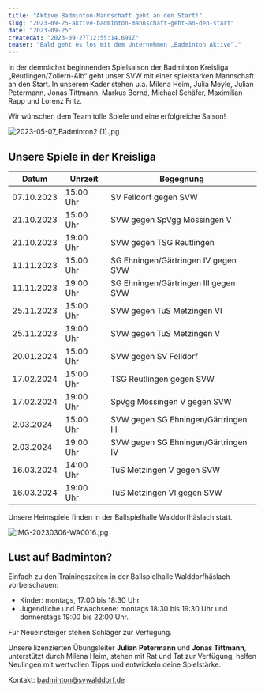 ```yaml
---
title: "Aktive Badminton-Mannschaft geht an den Start!"
slug: "2023-09-25-aktive-badminton-mannschaft-geht-an-den-start"
date: "2023-09-25"
createdAt: "2023-09-27T12:55:14.691Z"
teaser: "Bald geht es los mit dem Unternehmen „Badminton Aktive“."
---
```

In der demnächst beginnenden Spielsaison der Badminton Kreisliga „Reutlingen/Zollern-Alb“ geht unser SVW mit einer spielstarken Mannschaft an den Start. In unserem Kader stehen u.a. Milena Heim, Julia Meyle, Julian Petermann, Jonas Tittmann, Markus Bernd, Michael Schäfer, Maximilian Rapp und Lorenz Fritz.

Wir wünschen dem Team tolle Spiele und eine erfolgreiche Saison!

![2023-05-07_Badminton2 (1).jpg](/uploads/2023_05_07_Badminton2_1_645a361c1d.jpg)

## Unsere Spiele in der Kreisliga

| Datum | Uhrzeit | Begegnung |
| --- | --- | --- |
| 07.10.2023 | 15:00 Uhr | SV Felldorf gegen SVW |
| 21.10.2023 | 15:00 Uhr | SVW gegen SpVgg Mössingen V |
| 21.10.2023 | 19:00 Uhr | SVW gegen TSG Reutlingen |
| 11.11.2023 | 15:00 Uhr | SG Ehningen/Gärtringen IV gegen SVW |
| 11.11.2023 | 19:00 Uhr | SG Ehningen/Gärtringen III gegen SVW |
| 25.11.2023 | 15:00 Uhr | SVW gegen TuS Metzingen VI |
| 25.11.2023 | 19:00 Uhr | SVW gegen TuS Metzingen V |
| 20.01.2024 | 15:00 Uhr | SVW gegen SV Felldorf |
| 17.02.2024 | 15:00 Uhr | TSG Reutlingen gegen SVW |
| 17.02.2024 | 19:00 Uhr | SpVgg Mössingen V gegen SVW |
| 2.03.2024 | 15:00 Uhr | SVW gegen SG Ehningen/Gärtringen III |
| 2.03.2024 | 19:00 Uhr | SVW gegen SG Ehningen/Gärtringen IV |
| 16.03.2024 | 14:00 Uhr | TuS Metzingen V gegen SVW |
| 16.03.2024 | 19:00 Uhr | TuS Metzingen VI gegen SVW |

Unsere Heimspiele finden in der Ballspielhalle Walddorfhäslach statt.

![IMG-20230306-WA0016.jpg](/uploads/IMG_20230306_WA_0016_3db1816201.jpg)

## Lust auf Badminton?

Einfach zu den Trainingszeiten in der Ballspielhalle Walddorfhäslach vorbeischauen:

* Kinder: montags, 17:00 bis 18:30 Uhr
* Jugendliche und Erwachsene: montags 18:30 bis 19:30 Uhr und donnerstags 19:00 bis 22:00 Uhr.

Für Neueinsteiger stehen Schläger zur Verfügung.

Unsere lizenzierten Übungsleiter **Julian Petermann** und **Jonas Tittmann**, unterstützt durch Milena Heim, stehen mit Rat und Tat zur Verfügung, helfen Neulingen mit wertvollen Tipps und entwickeln deine Spielstärke.

Kontakt: [badminton@svwalddorf.de](mailto:badminton@svwalddorf.de)
